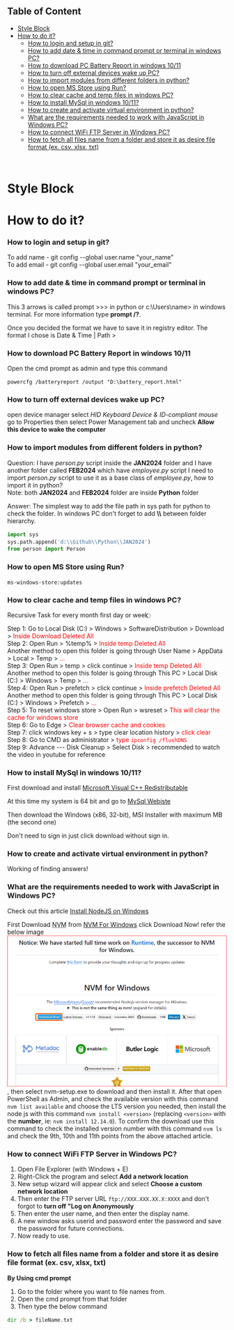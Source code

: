 ## Table of Content

- [Style Block](#style-block)
- [How to do it?](#how-to-do-it)
    - [How to login and setup in git?](#how-to-login-and-setup-in-git)
    - [How to add date \& time in command prompt or terminal in windows PC?](#how-to-add-date--time-in-command-prompt-or-terminal-in-windows-pc)
    - [How to download PC Battery Report in windows 10/11](#how-to-download-pc-battery-report-in-windows-1011)
    - [How to turn off external devices wake up PC?](#how-to-turn-off-external-devices-wake-up-pc)
    - [How to import modules from different folders in python?](#how-to-import-modules-from-different-folders-in-python)
    - [How to open MS Store using Run?](#how-to-open-ms-store-using-run)
    - [How to clear cache and temp files in windows PC?](#how-to-clear-cache-and-temp-files-in-windows-pc)
    - [How to install MySql in windows 10/11?](#how-to-install-mysql-in-windows-1011)
    - [How to create and activate virtual environment in python?](#how-to-create-and-activate-virtual-environment-in-python)
    - [What are the requirements needed to work with JavaScript in Windows PC?](#what-are-the-requirements-needed-to-work-with-javascript-in-windows-pc)
    - [How to connect WiFi FTP Server in Windows PC?](#how-to-connect-wifi-ftp-server-in-windows-pc)
    - [How to fetch all files name from a folder and store it as desire file format (ex. csv, xlsx, txt)](#how-to-fetch-all-files-name-from-a-folder-and-store-it-as-desire-file-format-ex-csv-xlsx-txt)

<br>

# Style Block

<style>
    red {color: Red}
    green {color: Green}
</style>

# How to do it?

### How to login and setup in git?

To add name - git config --global user.name "your_name" <br>
To add email - git config --global user.email "your_email"


### How to add date & time in command prompt or terminal in windows PC?

This 3 arrows is called prompt >>> in python or c:\Users\name> in windows terminal. For more information type **prompt /?**.

Once you decided the format we have to save it in registry editor. The format I chose is Date & Time | Path > 


### How to download PC Battery Report in windows 10/11

Open the cmd prompt as admin and type this command

```command line interface
powercfg /batteryreport /output "D:\battery_report.html"
```


### How to turn off external devices wake up PC? 

open device manager select _HID Keyboard Device & ID-compliant mouse_ go to Properties then select Power Management tab and uncheck **Allow this device to wake the computer**

### How to import modules from different folders in python?

Question: I have _person.py_ script inside the **JAN2024** folder and I have another folder called **FEB2024** which have _employee.py_ script I need to import _person.py_ script to use it as a base class of _employee.py_, how to import it in python?<br>
Note: both **JAN2024** and **FEB2024** folder are inside **Python** folder

Answer: The simplest way to add the file path in sys path for python to check the folder. In windows PC don't forget to add **\\\\** between folder hierarchy.

```python
import sys
sys.path.append('d:\\Github\\Python\\JAN2024')
from person import Person
```

### How to open MS Store using Run?

```command line interface
ms-windows-store:updates
```

### How to clear cache and temp files in windows PC?

Recursive Task for every month first day or week ҉

Step 1: Go to Local Disk (C:) > Windows > SoftwareDistribution > Download > <red>Inside Download Deleted All</red> <br>
Step 2: Open Run > %temp% > <red>Inside temp Deleted All</red> <br> Another method to open this folder is going through User Name > AppData > Local > Temp > <red>...</red> <br>
Step 3: Open Run > temp > click continue > <red>Inside temp Deleted All</red> <br> Another method to open this folder is going through This PC > Local Disk (C:) > Windows > Temp > <red>...</red> <br>
Step 4: Open Run > prefetch > click continue > <red>Inside prefetch Deleted All</red> <br> Another method to open this folder is going through This PC > Local Disk (C:) > Windows > Prefetch > <red>...</red>  <br>
Step 5: To reset windows store > Open Run > wsreset > <red>This will clear the cache for windows store</red> <br>
Step 6: Go to Edge > <red>Clear browser cache and cookies</red> <br>
Step 7: click windows key + s > type clear location history > <red>click clear</red> <br>
Step 8: Go to CMD as administrator > <red>type ```ipconfig /flushDNS```</red> <br>
Step 9: Advance --- Disk Cleanup > Select Disk > recommended to watch the video in youtube for reference

### How to install MySql in windows 10/11?

First download and install [Microsoft Visual C++ Redistributable](https://learn.microsoft.com/en-us/cpp/windows/latest-supported-vc-redist?view=msvc-170)

At this time my system is 64 bit and go to [MySql Webiste](https://dev.mysql.com/downloads/installer/)

Then download the Windows (x86, 32-bit), MSI Installer with maximum MB (the second one)

Don't need to sign in just click download without sign in.

### How to create and activate virtual environment in python?

Working of finding answers!

### What are the requirements needed to work with JavaScript in Windows PC?

Check out this article [Install NodeJS on Windows](https://learn.microsoft.com/en-us/windows/dev-environment/javascript/nodejs-on-windows)

First Download <abbr title="Node Version Manager">NVM</abbr> from [NVM For Windows](https://github.com/coreybutler/nvm-windows#installation--upgrades) click Download Now! refer the below image ![Image](https://github.com/Aravindray/Aravindray/blob/main/assets/NVM%20Select%20Download%20Now.png), then select nvm-setup.exe to download and then install it.
After that open PowerShell as Admin, and check the available version with this command ```nvm list available``` and choose the LTS version you needed, then install the node js with this command ```nvm install <version>``` (replacing ```<version>``` with the **number**, ie: ```nvm install 12.14.0```). To confirm the download use this command to check the installed version number with this command ```nvm ls``` and check the 9th, 10th and 11th points from the above attached article.

### How to connect WiFi FTP Server in Windows PC?

1. Open File Explorer (with Windows + E)
2. Right-Click the program and select **Add a network location**
3. New setup wizard will appear click and select **Choose a custom network location**
4. Then enter the FTP server URL ```ftp://XXX.XXX.XX.X:XXXX``` and don't forgot to **turn off "Log on Anonymously**
5. Then enter the user name, and then enter the display name.
6. A new window asks userid and password enter the password and save the password for future connections.
7. Now ready to use.

### How to fetch all files name from a folder and store it as desire file format (ex. csv, xlsx, txt)

**By Using cmd prompt**
1. Go to the folder where you want to file names from.
2. Open the cmd prompt from that folder
3. Then type the below command
```cmd
dir /b > fileName.txt
```
